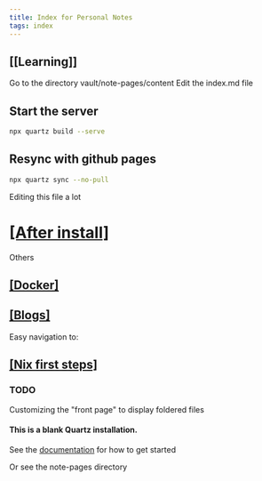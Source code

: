 ```yaml
---
title: Index for Personal Notes
tags: index
---
```



## [[Learning]]

Go to the directory vault/note-pages/content
Edit the index.md file


## Start the server

```bash
npx quartz build --serve
```

## Resync with github pages

```bash
npx quartz sync --no-pull
```
  
Editing this file a lot

# [[After install]](./Notes/afterinstall.md)

Others

## [[Docker]](./Docker/Docker.md)  

## [[Blogs]](/Blog/Blog001.md)

Easy navigation to:

## [[Nix first steps]](/Nix/FirstSteps.md)  

### TODO

Customizing the "front page" to display foldered files

#### This is a blank Quartz installation.

See the [documentation](https://quartz.jzhao.xyz) for how to get started

Or see the note-pages directory

